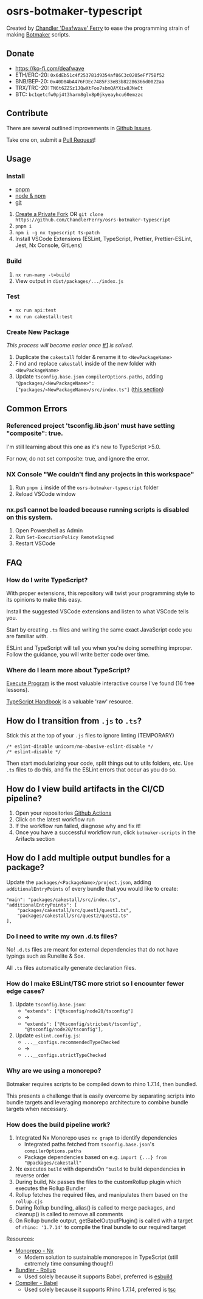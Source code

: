 # osrs-botmaker-typescript

Created by [Chandler 'Deafwave' Ferry](https://github.com/ChandlerFerry) to ease the programming strain of making [Botmaker](https://theplug.runelite.plus) scripts.

## Donate
- https://ko-fi.com/deafwave
- ETH/ERC-20: `0x6dEb51c4f253781d9354af86C3c0205eFf75Bf52`
- BNB/BEP-20: `0x40D84bA476FDEc7485F33eB3b82286366d0022aa`
- TRX/TRC-20: `TN6t6ZZSz1JQwXtFoo7sbmQAYXiw8JNeCt`
- BTC: `bc1qetcfw0pj4t3harm8glx8p0jkyeayhcu60emzzc`

## Contribute
There are several outlined improvements in [Github Issues](https://github.com/ChandlerFerry/osrs-botmaker-typescript/issues).

Take one on, submit a [Pull Request](https://docs.github.com/en/pull-requests/collaborating-with-pull-requests/proposing-changes-to-your-work-with-pull-requests/creating-a-pull-request)!

## Usage
### Install
- [pnpm](https://pnpm.io/installation)
- [node & npm](https://nodejs.org/en)
- [git](https://git-scm.com/book/en/v2/Getting-Started-Installing-Git)
1. [Create a Private Fork](https://docs.github.com/en/repositories/creating-and-managing-repositories/duplicating-a-repository#mirroring-a-repository) OR `git clone https://github.com/ChandlerFerry/osrs-botmaker-typescript`
2. `pnpm i`
3. `npm i -g nx typescript ts-patch`
4. Install VSCode Extensions (ESLint, TypeScript, Prettier, Prettier-ESLint, Jest, Nx Console, GitLens)


### Build
1. `nx run-many -t=build`
2. View output in `dist/packages/.../index.js`


### Test
- `nx run api:test`
- `nx run cakestall:test`

### Create New Package
_This process will become easier once [#1](https://github.com/ChandlerFerry/osrs-botmaker-typescript/issues/1) is solved._

1. Duplicate the `cakestall` folder & rename it to `<NewPackageName>`
2. Find and replace `cakestall` inside of the new folder with `<NewPackageName>` 
3. Update `tsconfig.base.json` `compilerOptions.paths`, adding `"@packages/<NewPackageName>": ["packages/<NewPackageName>/src/index.ts"]` ([this section](https://github.com/ChandlerFerry/osrs-botmaker-typescript/blob/main/tsconfig.base.json#L15-L19))

## Common Errors
### Referenced project 'tsconfig.lib.json' must have setting "composite": true.
I'm still learning about this one as it's new to TypeScript >5.0.

For now, do not set composite: true, and ignore the error.

### NX Console "We couldn't find any projects in this workspace"
1. Run `pnpm i` inside of the `osrs-botmaker-typescript` folder
2. Reload VSCode window

### nx.ps1 cannot be loaded because running scripts is disabled on this system.
1. Open Powershell as Admin
2. Run `Set-ExecutionPolicy RemoteSigned`
3. Restart VSCode

## FAQ
### How do I write TypeScript?
With proper extensions, this repository will twist your programming style to its opinions to make this easy.

Install the suggested VSCode extensions and listen to what VSCode tells you.

Start by creating `.ts` files and writing the same exact JavaScript code you are familiar with.

ESLint and TypeScript will tell you when you're doing something improper. Follow the guidance, you will write better code over time.


### Where do I learn more about TypeScript?
[Execute Program](https://www.executeprogram.com/courses/typescript) is the most valuable interactive course I've found (16 free lessons).

[TypeScript Handbook](https://www.typescriptlang.org/docs/handbook/) is a valuable 'raw' resource.


## How do I transition from `.js` to `.ts`?
Stick this at the top of your `.js` files to ignore linting (TEMPORARY)
```
/* eslint-disable unicorn/no-abusive-eslint-disable */
/* eslint-disable */
```

Then start modularizing your code, split things out to utils folders, etc. Use `.ts` files to do this, and fix the ESLint errors that occur as you do so.

## How do I view build artifacts in the CI/CD pipeline?
1. Open your repositories [Github Actions](https://github.com/ChandlerFerry/osrs-botmaker-typescript/actions)
2. Click on the latest workflow run
3. If the workflow run failed, diagnose why and fix it!
4. Once you have a successful workflow run, click `botmaker-scripts` in the Arifacts section

## How do I add multiple output bundles for a package?
Update the `packages/<PackageName>/project.json`, adding `additionalEntryPoints` of every bundle that you would like to create:
```
"main": "packages/cakestall/src/index.ts",
"additionalEntryPoints": [
	"packages/cakestall/src/quest1/quest1.ts",
	"packages/cakestall/src/quest2/quest2.ts"
],
```

### Do I need to write my own .d.ts files?
No! `.d.ts` files are meant for external dependencies that do not have typings such as Runelite & Sox.

All `.ts` files automatically generate declaration files.

### How do I make ESLint/TSC more strict so I encounter fewer edge cases?
1. Update `tsconfig.base.json`:
    - ```"extends": ["@tsconfig/node20/tsconfig"]```
    - ->
    - ```"extends": ["@tsconfig/strictest/tsconfig", "@tsconfig/node20/tsconfig"],```
2. Update `eslint.config.js`:
    - ```...__configs.recommendedTypeChecked```
    - ->
    - ```...__configs.strictTypeChecked```

### Why are we using a monorepo?
Botmaker requires scripts to be compiled down to rhino 1.7.14, then bundled.

This presents a challenge that is easily overcome by separating scripts into bundle targets and leveraging monorepo architecture to combine bundle targets when necessary.

### How does the build pipeline work?
1. Integrated Nx Monorepo uses `nx graph` to identify dependencies
    - Integrated paths fetched from `tsconfig.base.json`'s `compilerOptions.paths`
    - Package dependencies based on e.g. `import {...} from "@packages/cakestall"`
2. Nx executes `build` with dependsOn `^build` to build dependencies in reverse order
3. During build, Nx passes the files to the customRollup plugin which executes the Rollup Bundler
4. Rollup fetches the required files, and manipulates them based on the `rollup.cjs`
5. During Rollup bundling, alias() is called to merge packages, and cleanup() is called to remove all comments
6. On Rollup bundle output, getBabelOutputPlugin() is called with a target of `rhino: '1.7.14'` to compile the final bundle to our required target

Resources:
- [Monorepo - Nx](https://nx.dev/)
    - Modern solution to sustainable monorepos in TypeScript (still extremely time consuming though!)
- [Bundler - Rollup](https://rollupjs.org/)
    - Used solely because it supports Babel, preferred is [esbuild](https://esbuild.github.io/)
- [Compiler - Babel](https://babeljs.io/)
    - Used solely because it supports Rhino 1.7.14, preferred is [tsc](https://www.typescriptlang.org/docs/handbook/compiler-options.html)
